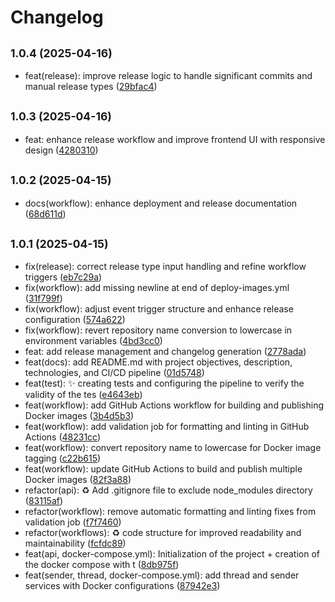 # Changelog

## <small>1.0.4 (2025-04-16)</small>

* feat(release): improve release logic to handle significant commits and manual release types ([29bfac4](https://github.com/Pagiestm/Anonymous-forum/commit/29bfac4))

## <small>1.0.3 (2025-04-16)</small>

* feat: enhance release workflow and improve frontend UI with responsive design ([4280310](https://github.com/Pagiestm/Anonymous-forum/commit/4280310))

## <small>1.0.2 (2025-04-15)</small>

* docs(workflow): enhance deployment and release documentation ([68d611d](https://github.com/Pagiestm/Anonymous-forum/commit/68d611d))

## <small>1.0.1 (2025-04-15)</small>

* fix(release): correct release type input handling and refine workflow triggers ([eb7c29a](https://github.com/Pagiestm/Anonymous-forum/commit/eb7c29a))
* fix(workflow): add missing newline at end of deploy-images.yml ([31f799f](https://github.com/Pagiestm/Anonymous-forum/commit/31f799f))
* fix(workflow): adjust event trigger structure and enhance release configuration ([574a622](https://github.com/Pagiestm/Anonymous-forum/commit/574a622))
* fix(workflow): revert repository name conversion to lowercase in environment variables ([4bd3cc0](https://github.com/Pagiestm/Anonymous-forum/commit/4bd3cc0))
* feat: add release management and changelog generation ([2778ada](https://github.com/Pagiestm/Anonymous-forum/commit/2778ada))
* feat(docs): add README.md with project objectives, description, technologies, and CI/CD pipeline ([01d5748](https://github.com/Pagiestm/Anonymous-forum/commit/01d5748))
* feat(test): :sparkles: creating tests and configuring the pipeline to verify the validity of the tes ([e4643eb](https://github.com/Pagiestm/Anonymous-forum/commit/e4643eb))
* feat(workflow): add GitHub Actions workflow for building and publishing Docker images ([3b4d5b3](https://github.com/Pagiestm/Anonymous-forum/commit/3b4d5b3))
* feat(workflow): add validation job for formatting and linting in GitHub Actions ([48231cc](https://github.com/Pagiestm/Anonymous-forum/commit/48231cc))
* feat(workflow): convert repository name to lowercase for Docker image tagging ([c22b615](https://github.com/Pagiestm/Anonymous-forum/commit/c22b615))
* feat(workflow): update GitHub Actions to build and publish multiple Docker images ([82f3a88](https://github.com/Pagiestm/Anonymous-forum/commit/82f3a88))
* refactor(api): :recycle: Add .gitignore file to exclude node_modules directory ([83115af](https://github.com/Pagiestm/Anonymous-forum/commit/83115af))
* refactor(workflow): remove automatic formatting and linting fixes from validation job ([f7f7460](https://github.com/Pagiestm/Anonymous-forum/commit/f7f7460))
* refactor(workflows): :recycle: code structure for improved readability and maintainability ([fcfdc89](https://github.com/Pagiestm/Anonymous-forum/commit/fcfdc89))
* feat(api, docker-compose.yml): Initialization of the project + creation of the docker compose with t ([8db975f](https://github.com/Pagiestm/Anonymous-forum/commit/8db975f))
* feat(sender, thread, docker-compose.yml): add thread and sender services with Docker configurations ([87942e3](https://github.com/Pagiestm/Anonymous-forum/commit/87942e3))

